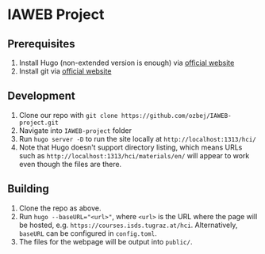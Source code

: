 # IAWEB Project

## Prerequisites
1. Install Hugo (non-extended version is enough) via [official website](https://gohugo.io/installation/)
2. Install git via [official website](https://git-scm.com/book/en/v2/Getting-Started-Installing-Git)

## Development
1. Clone our repo with `git clone https://github.com/ozbej/IAWEB-project.git`
2. Navigate into `IAWEB-project` folder
3. Run `hugo server -D` to run the site locally at `http://localhost:1313/hci/`
4. Note that Hugo doesn't support directory listing, which means URLs such as `http://localhost:1313/hci/materials/en/` will appear to work even though the files are there.

## Building
1. Clone the repo as above.
2. Run `hugo --baseURL="<url>"`, where `<url>` is the URL where the page will be hosted, e.g. `https://courses.isds.tugraz.at/hci`. Alternatively, `baseURL` can be configured in `config.toml`.
3. The files for the webpage will be output into `public/`.
